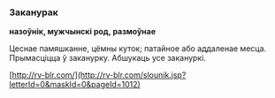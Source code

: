 ### Заканурак
**назоўнік, мужчынскі род, размоўнае**

Цеснае памяшканне, цёмны куток; патайное або аддаленае месца. Прымасціцца ў заканурку. Абшукаць усе закануркі.

<a rel="author">[http://rv-blr.com/](http://rv-blr.com/slounik.jsp?letterId=0&maskId=0&pageId=1012)</a>
